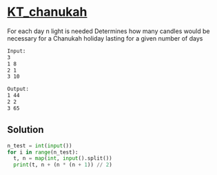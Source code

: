 # [KT_chanukah](https://open.kattis.com/problems/chanukah)

For each day n light is needed
Determines how many candles would be necessary for a Chanukah holiday lasting for a given number of days

```txt
Input:
3
1 8
2 1
3 10

Output:
1 44
2 2
3 65
```

## Solution

```py
n_test = int(input())
for i in range(n_test):
  t, n = map(int, input().split())
  print(t, n + (n * (n + 1)) // 2)
```
